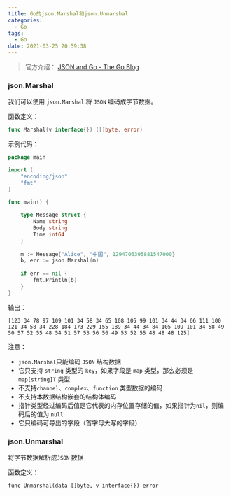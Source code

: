 ```yaml
---
title: Go的json.Marshal和json.Unmarshal
categories:
  - Go
tags:
  - Go
date: 2021-03-25 20:59:38
---
```


> 官方介绍： [JSON and Go - The Go Blog](https://blog.golang.org/json)

### json.Marshal

我们可以使用 `json.Marshal` 将 `JSON` 编码成字节数据。

函数定义：

```go
func Marshal(v interface{}) ([]byte, error)
```

示例代码：

```go
package main

import (
    "encoding/json"
    "fmt"
)

func main() {
    
    type Message struct {
        Name string
        Body string
        Time int64
    }
    
    m := Message{"Alice", "中国", 1294706395881547000}
    b, err := json.Marshal(m)
    
    if err == nil {
        fmt.Println(b)
    }
}
```

输出：

```text
[123 34 78 97 109 101 34 58 34 65 108 105 99 101 34 44 34 66 111 100 121 34 58 34 228 184 173 229 155 189 34 44 34 84 105 109 101 34 58 49 50 57 52 55 48 54 51 57 53 56 56 49 53 52 55 48 48 48 125]
```

注意：

* `json.Marshal`只能编码 `JSON` 结构数据
* 它只支持 `string` 类型的 `key`，如果字段是 `map` 类型，那么必须是`map[string]T` 类型
* 不支持`channel`、`complex`、`function` 类型数据的编码
* 不支持本数据结构嵌套的结构体编码
* 指针类型经过编码后值是它代表的内存位置存储的值，如果指针为`nil`，则编码后的值为 `null`
* 它只编码可导出的字段（首字母大写的字段）

### json.Unmarshal

将字节数据解析成`JSON` 数据

函数定义：

```text
func Unmarshal(data []byte, v interface{}) error
```

